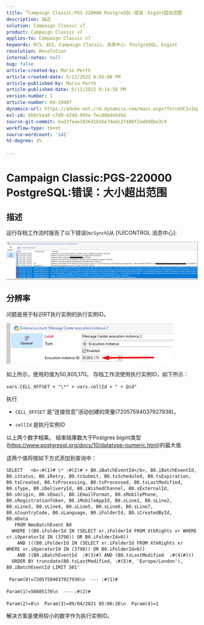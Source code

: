 ```yaml
---
title: “Campaign Classic:PGS-220000 PostgreSQL:错误：bigint超出范围
description: 描述
solution: Campaign Classic v7
product: Campaign Classic v7
applies-to: Campaign Classic v7
keywords: KCS、ACC、Campaign Classic、消息中心、PostgreSQL、bigint
resolution: Resolution
internal-notes: null
bug: false
article-created-by: Mario Perth
article-created-date: 5/11/2022 8:03:00 PM
article-published-by: Mario Perth
article-published-date: 5/11/2022 8:14:58 PM
version-number: 1
article-number: KA-19487
dynamics-url: https://adobe-ent.crm.dynamics.com/main.aspx?forceUCI=1&pagetype=entityrecord&etn=knowledgearticle&id=7d927154-65d1-ec11-a7b5-00224809c556
exl-id: bb9c5aa8-cfd9-42dd-995e-fecd8bde5d5d
source-git-commit: 6a23faae10364181be7dedc2f408f2ad8d8be3c9
workflow-type: tm+mt
source-wordcount: '141'
ht-degree: 2%

---
```


# Campaign Classic:PGS-220000 PostgreSQL:错误：大小超出范围

## 描述


运行存档工作流时报告了以下错误(`mcSynch`)从 [!UICONTROL 消息中心]:

![](assets/___9537defc-66d1-ec11-a7b5-00224809c556___.png)




## 分辨率


问题是用于标识RT执行实例的执行实例ID。

![](assets/b19e48ed-65d1-ec11-a7b5-00224809c556.png)

如上所示，使用的值为50,805,170。 存档工作流使用执行实例ID，如下所示：

`vars.CELL_OFFSET + "\*" + vars.cellId + " + @id"`

执行

- `CELL_OFFSET` 是“连接信息”活动创建的常量(72057594037927936)。

- `cellId` 是执行实例ID

以上两个数字相乘。 结束结果数大于Postgres bigint类型(https://www.postgresql.org/docs/10/datatype-numeric.html)的最大值

这两个值将按如下方式添加到查询中：

```
SELECT   <b>:#(1)# \* :#(2)# + B0.iBatchEventId</b>, B0.iBatchEventId, B0.iStatus, B0.iRetry, B0.tsSubmit, B0.tsScheduled, B0.tsExpiration, B0.tsCreated, B0.tsProcessing, B0.tsProcessed, B0.tsLastModified, B0.sType, B0.iDeliveryId, B0.iWishedChannel, B0.sExternalId, B0.sOrigin, B0.sEmail, B0.iEmailFormat, B0.sMobilePhone, B0.sRegistrationToken, B0.iMobileAppId, B0.sLine1, B0.sLine2, B0.sLine3, B0.sLine4, B0.sLine5, B0.sLine6, B0.sLine7, B0.sCountryCode, B0.sLanguage, B0.iFolderId, B0.iCreatedById, B0.mData 
   FROM NmsBatchEvent B0 
  WHERE ((B0.iFolderId IN (SELECT xr.iFolderId FROM XtkRights xr WHERE xr.iOperatorId IN (3798)) OR B0.iFolderId=0)) 
    AND (((B0.iFolderId IN (SELECT xr.iFolderId FROM XtkRights xr WHERE xr.iOperatorId IN (3798)) OR B0.iFolderId=0)) 
    AND ((B0.iBatchEventId  :#(3)#) AND (B0.tsLastModified  :#(4)#))) 
  ORDER BY truncdate(B0.tsLastModified, :#(5)#, 'Europe/London'), B0.iBatchEventId LIMIT 501' 
    
 Param(0)=72057594037927936\n  --- :#(1)#

Param(1)=50805170\n  --- :#(2)#

Param(2)=0\n  Param(3)=09/04/2021 05:00:26\n  Param(4)=1
```

解决方案是使用较小的数字作为执行实例ID。
